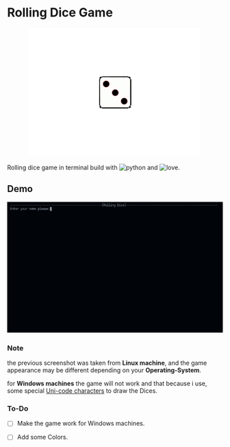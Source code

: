 # Rolling Dice Game

<p align="center">
<img src = "./src/roll_dice_wallpaper02.gif" />
</p>

Rolling dice game in terminal build with ![python](https://img.shields.io/badge/python-3.x-green) and ![love](https://img.shields.io/badge/love-%F0%9F%96%A4%20-red).

## Demo
![screen-record-01](./src/screen_record_01.gif)



### Note
the previous screenshot was taken from **Linux machine**, and 
the game appearance may be different depending on your **Operating-System**.

for **Windows machines** the game will not work and that because i use,
some special [Uni-code characters](https://en.wikipedia.org/wiki/Box-drawing_character) to draw the Dices.


### To-Do

- [ ] Make the game work for Windows machines.
- [ ] Add some Colors.

